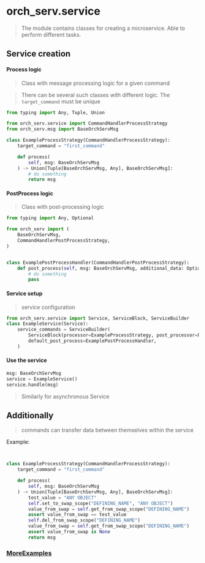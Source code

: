 # orch_serv.service

> The module contains classes for creating a microservice. Able to perform different tasks.

## Service creation

#### Process logic
> Class with message processing logic for a given command

> There can be several such classes with different logic.
> The `target_command` must be unique

```python
from typing import Any, Tuple, Union

from orch_serv.service import CommandHandlerProcessStrategy
from orch_serv.msg import BaseOrchServMsg

class ExampleProcessStrategy(CommandHandlerProcessStrategy):
    target_command = "first_command"

    def process(
        self, msg: BaseOrchServMsg
    ) -> Union[Tuple[BaseOrchServMsg, Any], BaseOrchServMsg]:
        # do something
        return msg
```


#### PostProcess logic
> Class with post-processing logic

```python
from typing import Any, Optional

from orch_serv import (
    BaseOrchServMsg,
    CommandHandlerPostProcessStrategy,
)


class ExamplePostProcessHandler(CommandHandlerPostProcessStrategy):
    def post_process(self, msg: BaseOrchServMsg, additional_data: Optional[Any] = None):
        # do something
        pass
```

#### Service setup
> service configuration

```python
from orch_serv.service import Service, ServiceBlock, ServiceBuilder
class ExampleService(Service):
    service_commands = ServiceBuilder(
        ServiceBlock(processor=ExampleProcessStrategy, post_processor=ExamplePostProcessHandler),
        default_post_process=ExamplePostProcessHandler,
    )
```

#### Use the service

```python
msg: BaseOrchServMsg
service = ExampleService()
service.handle(msg)
```

> Similarly for asynchronous Service

## Additionally
> commands can transfer data between themselves within the service

Example:
```python


class ExampleProcessStrategy(CommandHandlerProcessStrategy):
    target_command = "first_command"

    def process(
        self, msg: BaseOrchServMsg
    ) -> Union[Tuple[BaseOrchServMsg, Any], BaseOrchServMsg]:
        test_value = "ANY OBJECT"
        self.set_to_swap_scope("DEFINING_NAME", "ANY OBJECT")
        value_from_swap = self.get_from_swap_scope("DEFINING_NAME") 
        assert value_from_swap == test_value
        self.del_from_swap_scope("DEFINING_NAME")
        value_from_swap = self.get_from_swap_scope("DEFINING_NAME")
        assert value_from_swap is None
        return msg
```

### [MoreExamples](../../example/example_service/README.md)